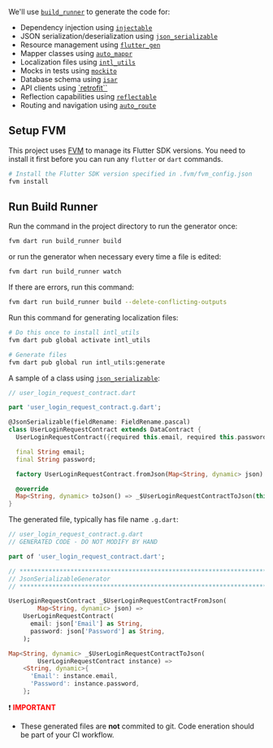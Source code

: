 We'll use [`build_runner`](https://pub.dev/packages/build_runner) to generate the code for:

- Dependency injection using [`injectable`](https://pub.dev/packages/injectable)
- JSON serialization/deserialization using [`json_serializable`](https://pub.dev/packages/json_serializable)
- Resource management using [`flutter_gen`](https://pub.dev/packages/flutter_gen)
- Mapper classes using [`auto_mappr`](https://pub.dev/packages/auto_mappr)
- Localization files using [`intl_utils`](https://pub.dev/packages/intl_utils)
- Mocks in tests using [`mockito`](https://pub.dev/packages/mockito)
- Database schema using [`isar`](https://pub.dev/packages/isar)
- API clients using [`retrofit``](https://pub.dev/packages/retrofit)
- Reflection capabilities using [`reflectable`](https://pub.dev/packages/reflectable)
- Routing and navigation using [`auto_route`](https://pub.dev/packages/auto_route)

## Setup FVM

This project uses [FVM](https://fvm.app) to manage its Flutter SDK versions. You need to install it first before you can run any `flutter` or `dart` commands.

```sh
# Install the Flutter SDK version specified in .fvm/fvm_config.json
fvm install
```

## Run Build Runner

Run the command in the project directory to run the generator once:

```sh
fvm dart run build_runner build
```

or run the generator when necessary every time a file is edited:

```sh
fvm dart run build_runner watch
```

If there are errors, run this command:

```sh
fvm dart run build_runner build --delete-conflicting-outputs
```

Run this command for generating localization files:

```sh
# Do this once to install intl_utils
fvm dart pub global activate intl_utils

# Generate files
fvm dart pub global run intl_utils:generate
```

A sample of a class using [`json_serializable`](https://pub.dev/packages/json_serializable):

```dart
// user_login_request_contract.dart

part 'user_login_request_contract.g.dart';

@JsonSerializable(fieldRename: FieldRename.pascal)
class UserLoginRequestContract extends DataContract {
  UserLoginRequestContract({required this.email, required this.password});

  final String email;
  final String password;

  factory UserLoginRequestContract.fromJson(Map<String, dynamic> json) => _$UserLoginRequestContractFromJson(json);

  @override
  Map<String, dynamic> toJson() => _$UserLoginRequestContractToJson(this);
}
```

The generated file, typically has file name `.g.dart`:

```dart
// user_login_request_contract.g.dart
// GENERATED CODE - DO NOT MODIFY BY HAND

part of 'user_login_request_contract.dart';

// **************************************************************************
// JsonSerializableGenerator
// **************************************************************************

UserLoginRequestContract _$UserLoginRequestContractFromJson(
        Map<String, dynamic> json) =>
    UserLoginRequestContract(
      email: json['Email'] as String,
      password: json['Password'] as String,
    );

Map<String, dynamic> _$UserLoginRequestContractToJson(
        UserLoginRequestContract instance) =>
    <String, dynamic>{
      'Email': instance.email,
      'Password': instance.password,
    };

```

:exclamation: **<span style="color: red">IMPORTANT</span>**

- These generated files are **not** commited to git. Code eneration should be part of your CI workflow.